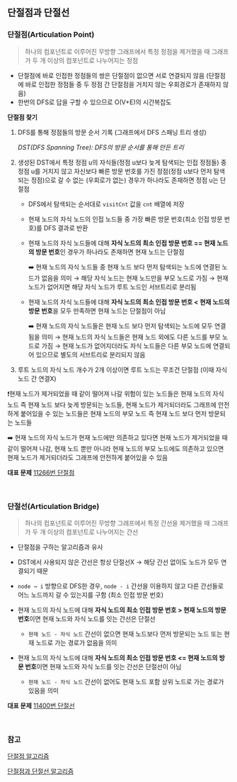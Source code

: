 ## 단절점과 단절선

### 단절점(Articulation Point)

> 하나의 컴포넌트로 이루어진 무방향 그래프에서 특정 정점을 제거했을 때 그래프가 두 개 이상의 컴포넌트로 나누어지는 정점

- 단절점에 바로 인접한 정점들의 쌍은 단절점이 없으면 서로 연결되지 않음 (단절점에 바로 인접한 정점들 중 두 정점 간 단절점을 거치지 않는 우회경로가 존재하지 않음)
- 한번의 DFS로 답을 구할 수 있으므로 O(V+E)의 시간복잡도

**단절점 찾기**

1. DFS를 통해 정점들의 방문 순서 기록 (그래프에서 DFS 스패닝 트리 생성)

   _DST(DFS Spanning Tree): DFS의 방문 순서를 통해 만든 트리_

2. 생성된 DST에서 특정 정점 u의 자식들(정점 u보다 늦게 탐색되는 인접 정점들) 중 정점 u를 거치지 않고 자신보다 빠른 방문 번호를 가진 정점(정점 u보다 먼저 탐색되는 정점)으로 갈 수 없는 (우회로가 없는) 경우가 하나라도 존재하면 정점 u는 단절점

   - DFS에서 탐색되는 순서대로 `visitCnt` 값을 `cnt` 배열에 저장
   - 현재 노드의 자식 노드의 인접 노드들 중 가장 빠른 방문 번호(최소 인접 방문 번호)를 DFS 결과로 반환
   - 현재 노드의 자식 노드들에 대해 **자식 노드의 최소 인접 방문 번호 == 현재 노드의 방문 번호**인 경우가 하나라도 존재하면 현재 노드는 단절점

     ➡️ 현재 노드의 자식 노드들 중 현재 노드 보다 먼저 탐색되는 노드에 연결된 노드가 없음을 의미 → 해당 자식 노드는 현재 노드만을 부모 노드로 가짐 → 현재 노드가 없어지면 해당 자식 노드가 루트 노드인 서브트리로 분리됨

   - 현재 노드의 자식 노드들에 대해 **자식 노드의 최소 인접 방문 번호 < 현재 노드의 방문 번호**을 모두 만족하면 현재 노드는 단절점이 아님

     ➡️ 현재 노드의 자식 노드들은 현재 노드 보다 먼저 탐색되는 노드에 모두 연결됨을 의미 → 현재 노드의 자식 노드들은 현재 노드 외에도 다른 노드를 부모 노드로 가짐 → 현재 노드가 없어지더라도 자식 노드들은 다른 부모 노드에 연결되어 있으므로 별도의 서브트리로 분리되지 않음

3. 루트 노드의 자식 노드 개수가 2개 이상이면 루트 노드는 무조건 단절점 (이때 자식 노드 간 연결X)

❗현재 노드가 제거되었을 때 같이 떨어져 나갈 위험이 있는 노드들은 현재 노드의 자식 노드 즉 현재 노드 보다 늦게 방문되는 노드들, 현재 노드가 제거되더라도 그래프에 안전하게 붙어있을 수 있는 노드들은 현재 노드의 부모 노드 즉 현재 노드 보다 먼저 방문되는 노드들

➡️ 현재 노드의 자식 노드가 현재 노드에만 의존하고 있다면 현재 노드가 제거되었을 때 같이 떨어져 나감, 현재 노드 뿐만 아니라 현재 노드의 부모 노드에도 의존하고 있으면 현재 노드가 제거되더라도 그래프에 안전하게 붙어있을 수 있음

**대표 문제** [11266번 단절점](https://www.acmicpc.net/problem/11266)

<br/>

### 단절선(Articulation Bridge)

> 하나의 컴포넌트로 이루어진 무방향 그래프에서 특정 간선을 제거했을 때 그래프가 두 개 이상의 컴포넌트로 나누어지는 간선

- 단절점을 구하는 알고리즘과 유사
- DST에서 사용되지 않은 간선은 항상 단절선X → 해당 간선 없이도 노드가 모두 연결되기 때문
- `node → i` 방향으로 DFS한 경우, `node - i` 간선을 이용하지 않고 다른 간선들로 어느 노드까지 갈 수 있는지를 구함 (최소 인접 방문 번호)
- 현재 노드의 자식 노드에 대해 **자식 노드의 최소 인접 방문 번호 > 현재 노드의 방문 번호**이면 현재 노드와 자식 노드를 잇는 간선은 단절선

  - `현재 노드 - 자식 노드` 간선이 없으면 현재 노드보다 먼저 방문되는 노드 또는 현재 노드로 가는 경로가 없음을 의미

- 현재 노드의 자식 노드에 대해 **자식 노드의 최소 인접 방문 번호 <= 현재 노드의 방문 번호**이면 현재 노드와 자식 노드를 잇는 간선은 단절선이 아님

  - `현재 노드 - 자식 노드` 간선이 없어도 현재 노드 포함 상위 노드로 가는 경로가 있음을 의미

**대표 문제** [11400번 단절선](https://www.acmicpc.net/problem/11400)

<br/>

### 참고

[단절점 알고리즘](https://ip99202.github.io/posts/%EB%8B%A8%EC%A0%88%EC%A0%90-%EC%95%8C%EA%B3%A0%EB%A6%AC%EC%A6%98/)

[단절점과 단절선 알고리즘](https://velog.io/@corone_hi/%EB%8B%A8%EC%A0%88%EC%A0%90-%EB%8B%A8%EC%A0%88%EC%84%A0-%EC%95%8C%EA%B3%A0%EB%A6%AC%EC%A6%98)
